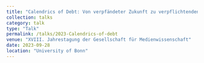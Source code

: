 ```yaml
---
title: "Calendrics of Debt: Von verpfändeter Zukunft zu verpflichtenden Routinen"
collection: talks
category: talk
type: "Talk"
permalink: /talks/2023-Calendrics-of-debt
venue: "XVIII. Jahrestagung der Gesellschaft für Medienwissenschaft"
date: 2023-09-28
location: "University of Bonn"
---
```



